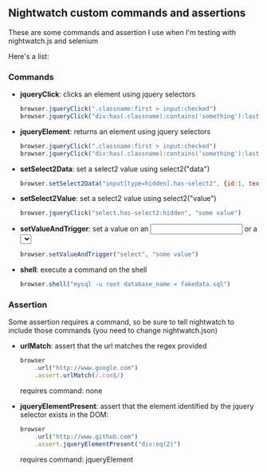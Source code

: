 ## Nightwatch custom commands and assertions

These are some commands and assertion I use when I'm testing with nightwatch.js and selenium

Here's a list:

### Commands

- **jqueryClick**: clicks an element using jquery selectors
	
	```js
	browser.jqueryClick(".classname:first > input:checked")
	browser.jqueryClick("div:has(.classname):contains('something'):last")
	```
	 
- **jqueryElement**: returns an element using jquery selectors
	
	```js
	browser.jqueryClick(".classname:first > input:checked")
	browser.jqueryClick("div:has(.classname):contains('something'):last")
	```
	
- **setSelect2Data**: set a select2 value using select2("data")
	
	```js
	browser.setSelect2Data("input[type=hidden].has-select2", {id:1, text: "hello"})
	```
	
- **setSelect2Value**: set a select2 value using select2("value")
	
	```js
	browser.jqueryClick("select.has-select2:hidden", "some value")
	```
	
- **setValueAndTrigger**: set a value on an <input> or a <select> and trigger a `change` event
	
	```js
	browser.setValueAndTrigger("select", "some value")
	```
	
- **shell**: execute a command on the shell
	
	```js
	browser.shell("mysql -u root database_name < fakedata.sql")
	```
	
### Assertion

Some assertion requires a command, so be sure to tell nightwatch to include those commands (you need to change nightwatch.json)

- **urlMatch**: assert that the url matches the regex provided
	
	```js
	browser
		.url("http://www.google.com")
		.assert.urlMatch(/.com$/)
	```
	
	requires command: none

- **jqueryElementPresent**: assert that the element identified by the jquery selector exists in the DOM:
	
	```js
	browser
		.url("http://www.github.com")
		.assert.jqueryElementPresent("div:eq(2)")
	```
	
	requires command: jqueryElement